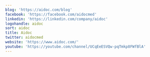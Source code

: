 ```yaml
---
blog: 'https://aidoc.com/blog'
facebook: 'https://facebook.com/aidocmed'
linkedin: 'https://linkedin.com/company/aidoc'
logohandle: aidoc
sort: aidoc
title: Aidoc
twitter: aidocmed
website: 'https://www.aidoc.com/'
youtube: 'https://youtube.com/channel/UCqEeESVQw-pqTmkp8FWfBlA'
---
```

